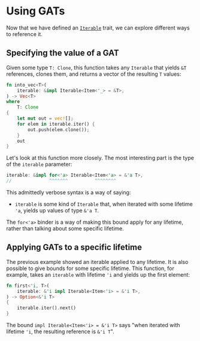 # Using GATs

Now that we have defined an [`Iterable`](./iterable.md) trait, we can explore different ways to reference it.

## Specifying the value of a GAT

Given some type `T: Clone`, this function takes any `Iterable` that yields `&T` references, clones them, and returns a vector of the resulting `T` values:

```rust
fn into_vec<T>(
    iterable: &impl Iterable<Item<'_> = &T>,
) -> Vec<T>
where
    T: Clone
{
    let mut out = vec![];
    for elem in iterable.iter() {
        out.push(elem.clone());
    }
    out
}
```

Let's look at this function more closely. The most interesting part is the type of the `iterable` parameter:

```rust
iterable: &impl for<'a> Iterable<Item<'a> = &'a T>,
//              ^^^^^^^          ^^^^^^^^
```

This admittedly verbose syntax is a way of saying:

* `iterable` is some kind of `Iterable` that, when iterated with some lifetime `'a`, yields up values of type `&'a T`.

The `for<'a>` binder is a way of making this bound apply for any lifetime, rather than talking about some specific lifetime.

## Applying GATs to a specific lifetime

The previous example showed an iterable applied to any lifetime. It is also possible to give bounds for some specific lifetime. This function, for example, takes an `iterable` with lifetime `'i` and yields up the first element:

```rust
fn first<'i, T>(
    iterable: &'i impl Iterable<Item<'i> = &'i T>,
) -> Option<&'i T>
{
    iterable.iter().next()
}
``` 

The bound `impl Iterable<Item<'i> = &'i T>` says "when iterated with lifetime `'i`, the resulting reference is `&'i T`".